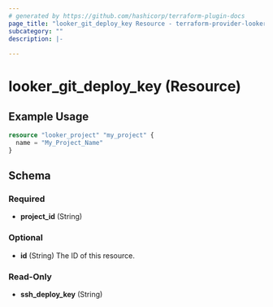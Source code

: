 ```yaml
---
# generated by https://github.com/hashicorp/terraform-plugin-docs
page_title: "looker_git_deploy_key Resource - terraform-provider-looker"
subcategory: ""
description: |-
  
---
```


# looker_git_deploy_key (Resource)



## Example Usage

```terraform
resource "looker_project" "my_project" {
  name = "My_Project_Name"
}
```

<!-- schema generated by tfplugindocs -->
## Schema

### Required

- **project_id** (String)

### Optional

- **id** (String) The ID of this resource.

### Read-Only

- **ssh_deploy_key** (String)


